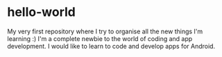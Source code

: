 # hello-world
My very first repository where I try to organise all the new things I'm learning :) 
I'm a complete newbie to the world of coding and app development. I would like to learn to code and develop apps for Android.

